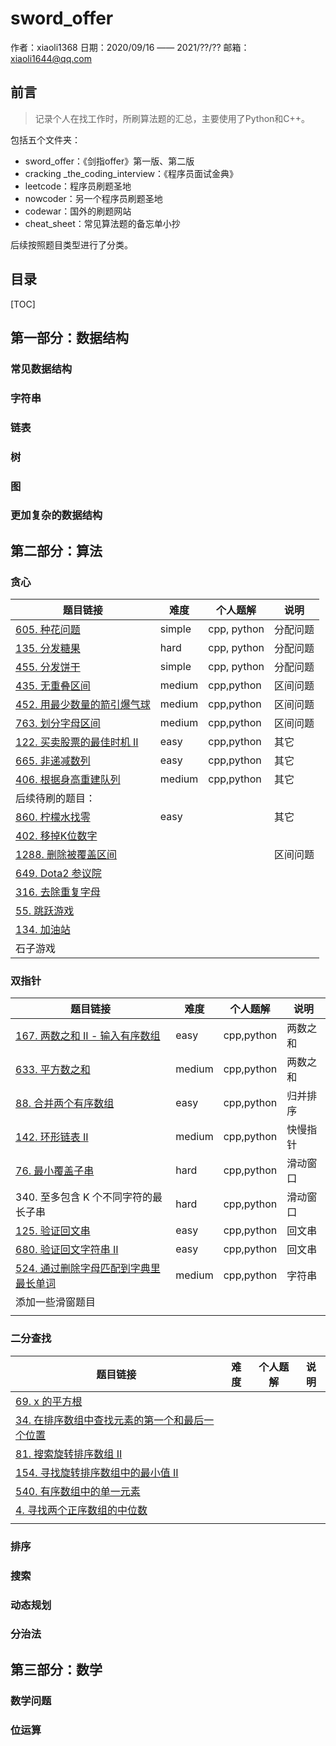 # sword_offer

作者：xiaoli1368
日期：2020/09/16 —— 2021/??/??
邮箱：xiaoli1644@qq.com

## 前言

> 记录个人在找工作时，所刷算法题的汇总，主要使用了Python和C++。

包括五个文件夹：

- sword_offer：《剑指offer》第一版、第二版
- cracking _the_coding_interview：《程序员面试金典》
- leetcode：程序员刷题圣地
- nowcoder：另一个程序员刷题圣地
- codewar：国外的刷题网站
- cheat_sheet：常见算法题的备忘单小抄

后续按照题目类型进行了分类。

## 目录

[TOC]

## 第一部分：数据结构

### 常见数据结构

### 字符串

### 链表

### 树

### 图

### 更加复杂的数据结构

## 第二部分：算法

### 贪心

| 题目链接                                                     | 难度   | 个人题解    | 说明     |
| ------------------------------------------------------------ | ------ | ----------- | -------- |
| [605. 种花问题](https://leetcode-cn.com/problems/can-place-flowers/) | simple | cpp, python | 分配问题 |
| [135. 分发糖果](https://leetcode-cn.com/problems/candy/)     | hard   | cpp, python | 分配问题 |
| [455. 分发饼干](https://leetcode-cn.com/problems/assign-cookies/) | simple | cpp, python | 分配问题 |
| [435. 无重叠区间](https://leetcode-cn.com/problems/non-overlapping-intervals/) | medium | cpp,python  | 区间问题 |
| [452. 用最少数量的箭引爆气球](https://leetcode-cn.com/problems/minimum-number-of-arrows-to-burst-balloons/) | medium | cpp,python  | 区间问题 |
| [763. 划分字母区间](https://leetcode-cn.com/problems/partition-labels/) | medium | cpp,python  | 区间问题 |
| [122. 买卖股票的最佳时机 II](https://leetcode-cn.com/problems/best-time-to-buy-and-sell-stock-ii/) | easy   | cpp,python  | 其它     |
| [665. 非递减数列](https://leetcode-cn.com/problems/non-decreasing-array/) | easy   | cpp,python  | 其它     |
| [406. 根据身高重建队列](https://leetcode-cn.com/problems/queue-reconstruction-by-height/) | medium | cpp,python  | 其它     |
| 后续待刷的题目：                                             |        |             |          |
| [860. 柠檬水找零](https://leetcode-cn.com/problems/lemonade-change/) | easy   |             | 其它     |
| [402. 移掉K位数字](https://leetcode-cn.com/problems/remove-k-digits/) |        |             |          |
| [1288. 删除被覆盖区间](https://leetcode-cn.com/problems/remove-covered-intervals/) |        |             | 区间问题 |
| [649. Dota2 参议院](https://leetcode-cn.com/problems/dota2-senate/) |        |             |          |
| [316. 去除重复字母](https://leetcode-cn.com/problems/remove-duplicate-letters/) |        |             |          |
| [55. 跳跃游戏](https://leetcode-cn.com/problems/jump-game/)  |        |             |          |
| [134. 加油站](https://leetcode-cn.com/problems/gas-station/) |        |             |          |
| 石子游戏                                                     |        |             |          |

### 双指针

| 题目链接                                                     | 难度   | 个人题解   | 说明     |
| ------------------------------------------------------------ | ------ | ---------- | -------- |
| [167. 两数之和 II - 输入有序数组](https://leetcode-cn.com/problems/two-sum-ii-input-array-is-sorted/) | easy   | cpp,python | 两数之和 |
| [633. 平方数之和](https://leetcode-cn.com/problems/sum-of-square-numbers/) | medium | cpp,python | 两数之和 |
| [88. 合并两个有序数组](https://leetcode-cn.com/problems/merge-sorted-array/) | easy   | cpp,python | 归并排序 |
| [142. 环形链表 II](https://leetcode-cn.com/problems/linked-list-cycle-ii/) | medium | cpp,python | 快慢指针 |
| [76. 最小覆盖子串](https://leetcode-cn.com/problems/minimum-window-substring/) | hard   | cpp,python | 滑动窗口 |
| 340. 至多包含 K 个不同字符的最长子串                         | hard   | cpp,python | 滑动窗口 |
| [125. 验证回文串](https://leetcode-cn.com/problems/valid-palindrome/) | easy   | cpp,python | 回文串   |
| [680. 验证回文字符串 Ⅱ](https://leetcode-cn.com/problems/valid-palindrome-ii/) | easy   | cpp,python | 回文串   |
| [524. 通过删除字母匹配到字典里最长单词](https://leetcode-cn.com/problems/longest-word-in-dictionary-through-deleting/) | medium | cpp,python | 字符串   |
| 添加一些滑窗题目                                             |        |            |          |
|                                                              |        |            |          |

### 二分查找

| 题目链接                                                     | 难度 | 个人题解 | 说明 |
| ------------------------------------------------------------ | ---- | -------- | ---- |
| [69. x 的平方根](https://leetcode-cn.com/problems/sqrtx/)    |      |          |      |
| [34. 在排序数组中查找元素的第一个和最后一个位置](https://leetcode-cn.com/problems/find-first-and-last-position-of-element-in-sorted-array/) |      |          |      |
| [81. 搜索旋转排序数组 II](https://leetcode-cn.com/problems/search-in-rotated-sorted-array-ii/) |      |          |      |
| [154. 寻找旋转排序数组中的最小值 II](https://leetcode-cn.com/problems/find-minimum-in-rotated-sorted-array-ii/) |      |          |      |
| [540. 有序数组中的单一元素](https://leetcode-cn.com/problems/single-element-in-a-sorted-array/) |      |          |      |
| [4. 寻找两个正序数组的中位数](https://leetcode-cn.com/problems/median-of-two-sorted-arrays/) |      |          |      |
|                                                              |      |          |      |



### 排序

### 搜索

### 动态规划

### 分治法

## 第三部分：数学

### 数学问题

### 位运算